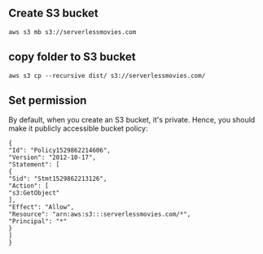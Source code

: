 ## Create S3 bucket
```
aws s3 mb s3://serverlessmovies.com
```


## copy folder to S3 bucket
```
aws s3 cp --recursive dist/ s3://serverlessmovies.com/
```


## Set permission
By default, when you create an S3 bucket, it's private. Hence, you should make it
publicly accessible bucket policy:
```
{
"Id": "Policy1529862214606",
"Version": "2012-10-17",
"Statement": [
{
"Sid": "Stmt1529862213126",
"Action": [
"s3:GetObject"
],
"Effect": "Allow",
"Resource": "arn:aws:s3:::serverlessmovies.com/*",
"Principal": "*"
}
]
}
```